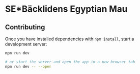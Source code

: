 # SE\*Bäcklidens Egyptian Mau

## Contributing

Once you have installed dependencies with `npm install`, start a development server:

```bash
npm run dev

# or start the server and open the app in a new browser tab
npm run dev -- --open
```
